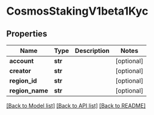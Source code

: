 # CosmosStakingV1beta1Kyc

## Properties
Name | Type | Description | Notes
------------ | ------------- | ------------- | -------------
**account** | **str** |  | [optional] 
**creator** | **str** |  | [optional] 
**region_id** | **str** |  | [optional] 
**region_name** | **str** |  | [optional] 

[[Back to Model list]](../README.md#documentation-for-models) [[Back to API list]](../README.md#documentation-for-api-endpoints) [[Back to README]](../README.md)

